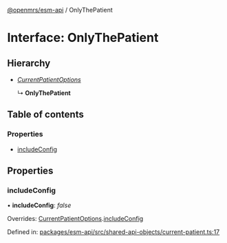 [@openmrs/esm-api](../API.md) / OnlyThePatient

# Interface: OnlyThePatient

## Hierarchy

* [*CurrentPatientOptions*](currentpatientoptions.md)

  ↳ **OnlyThePatient**

## Table of contents

### Properties

- [includeConfig](onlythepatient.md#includeconfig)

## Properties

### includeConfig

• **includeConfig**: *false*

Overrides: [CurrentPatientOptions](currentpatientoptions.md).[includeConfig](currentpatientoptions.md#includeconfig)

Defined in: [packages/esm-api/src/shared-api-objects/current-patient.ts:17](https://github.com/openmrs/openmrs-esm-core/blob/master/packages/esm-api/src/shared-api-objects/current-patient.ts#L17)
